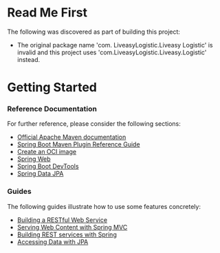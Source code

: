 # Read Me First
The following was discovered as part of building this project:

* The original package name 'com. LiveasyLogistic.Liveasy Logistic' is invalid and this project uses 'com.LiveasyLogistic.Liveasy.Logistic' instead.

# Getting Started

### Reference Documentation
For further reference, please consider the following sections:

* [Official Apache Maven documentation](https://maven.apache.org/guides/index.html)
* [Spring Boot Maven Plugin Reference Guide](https://docs.spring.io/spring-boot/docs/3.0.8-SNAPSHOT/maven-plugin/reference/html/)
* [Create an OCI image](https://docs.spring.io/spring-boot/docs/3.0.8-SNAPSHOT/maven-plugin/reference/html/#build-image)
* [Spring Web](https://docs.spring.io/spring-boot/docs/3.0.8-SNAPSHOT/reference/htmlsingle/#web)
* [Spring Boot DevTools](https://docs.spring.io/spring-boot/docs/3.0.8-SNAPSHOT/reference/htmlsingle/#using.devtools)
* [Spring Data JPA](https://docs.spring.io/spring-boot/docs/3.0.8-SNAPSHOT/reference/htmlsingle/#data.sql.jpa-and-spring-data)

### Guides
The following guides illustrate how to use some features concretely:

* [Building a RESTful Web Service](https://spring.io/guides/gs/rest-service/)
* [Serving Web Content with Spring MVC](https://spring.io/guides/gs/serving-web-content/)
* [Building REST services with Spring](https://spring.io/guides/tutorials/rest/)
* [Accessing Data with JPA](https://spring.io/guides/gs/accessing-data-jpa/)

